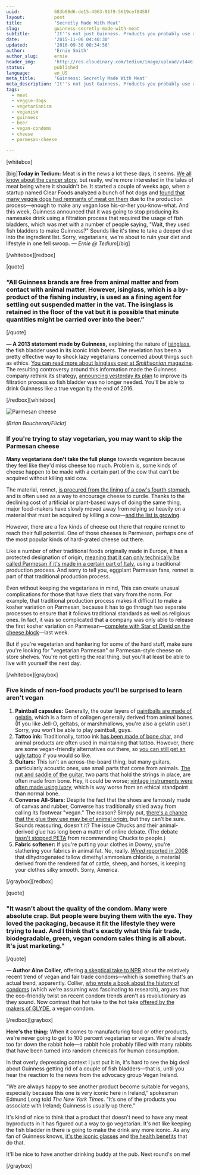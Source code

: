 ```yaml
---
uuid:             683b08d6-de15-4963-91f9-5619cef8458f
layout:           post
title:            'Secretly Made With Meat'
slug:             guinness-secretly-made-with-meat
subtitle:         'It''s not just Guinness. Products you probably use all the time, from fabric softeners to condoms, use unexpected animal byproducts.'
date:             '2015-11-06 04:40:30'
updated:          '2016-09-30 00:34:56'
author:           'Ernie Smith'
author_slug:      ernie
header_img:       'http://res.cloudinary.com/tedium/image/upload/v1446784571/mlcxy9uik78b6wboc93g'
status:           published
language:         en_US
meta_title:       'Guinness: Secretly Made With Meat'
meta_description: 'It''s not just Guinness. Products you probably use all the time, from fabric softeners to condoms, use unexpected animal byproducts.'
tags:
  - meat
  - veggie-dogs
  - vegetarianism
  - veganism
  - guinness
  - beer
  - vegan-condoms
  - cheese
  - parmesan-cheese

---
```


[whitebox]

[big]**Today in Tedium:** Meat is in the news a lot these days, it seems. [We all know about the cancer story](http://associationsnow.com/2015/10/ruling-processed-meat-rankles-industry-groups/), but really, we're more interested in the tales of meat being where it shouldn't be. It started a couple of weeks ago, when a startup named Clear Foods analyzed a bunch of hot dogs and [found that many veggie dogs had remnants of meat on them](http://www.clearfood.com/food_reports/2015/the_hotdog_report) due to the production process—enough to make any vegan lose his-or-her you-know-what. And this week, Guinness announced that it was going to stop producing its namesake drink using a filtration process that required the usage of fish bladders, which was met with a number of people saying, "Wait, they used fish bladders to make Guinness?" Sounds like it's time to take a deeper dive into the ingredient list. Sorry, vegetarians, we're about to ruin your diet and lifestyle in one fell swoop. *— Ernie @ Tedium*[/big]

[/whitebox][redbox]

[quote]
### “All Guinness brands are free from animal matter and from contact with animal matter. However, isinglass, which is a by-product of the fishing industry, is used as a fining agent for settling out suspended matter in the vat. The isinglass is retained in the floor of the vat but it is possible that minute quantities might be carried over into the beer.”
[/quote]

**— A 2013 statement made by Guinness,** explaining the nature of [isinglass](http://amzn.to/1MmCoie), the fish bladder used in its iconic Irish beers. The revelation has been a pretty effective way to shock lazy vegetarians concerned about things such as ethics. [You can read more about Isinglass over at *Smithsonian* magazine](http://www.smithsonianmag.com/arts-culture/hey-vegans-there-may-be-fish-bladder-in-your-guinness-2001644/). The resulting controversy around this information made the Guinness company rethink its strategy, [announcing yesterday its plan](http://www.nytimes.com/2015/11/05/business/guinness-is-going-vegan.html) to improve its filtration process so fish bladder was no longer needed. You'll be able to drink Guinness like a true vegan by the end of 2016.

[/redbox][whitebox]

![Parmesan cheese](http://res.cloudinary.com/tedium/image/upload/v1446784780/iwwpvjlpzkdraq9m47qz.jpg)

*(Brian Boucheron/Flickr)*

### If you're trying to stay vegetarian, you may want to skip the Parmesan cheese

**Many vegetarians don't take the full plunge** towards veganism because they feel like they'd miss cheese too much. Problem is, some kinds of cheese happen to be made with a certain part of the cow that can't be acquired without killing said cow.

The material, rennet, [is procured from the lining of a cow's fourth stomach](http://www.vrg.org/journal/vj2008issue3/update_renet.htm), and is often used as a way to encourage cheese to curdle. Thanks to the declining cost of artificial or plant-based ways of doing the same thing, major food-makers have slowly moved away from relying so heavily on a material that must be acquired by killing a cow—[and the list is growing](http://vegetarian.lovetoknow.com/Are_There_Any_Cheeses_that_Do_Not_Contain_Rennet).

However, there are a few kinds of cheese out there that require rennet to reach their full potential. One of those cheeses is Parmesan, perhaps one of the most popular kinds of hard-grated cheese out there.

Like a number of other traditional foods originally made in Europe, it has a protected designation of origin, [meaning that it can only technically be called Parmesan if it's made in a certain part of Italy](http://www.theguardian.com/lifeandstyle/wordofmouth/2012/feb/27/no-parmesan-please-we-re-vegetarian), using a traditional production process. And sorry to tell you, eggplant Parmesan fans, rennet is part of that traditional production process.

Even without keeping the vegetarians in mind, This can create unusual complications for those that have diets that vary from the norm. For example, that traditional production process makes it difficult to make a kosher variation on Parmesan, because it has to go through two separate processes to ensure that it follows traditional standards as well as religious ones. In fact, it was so complicated that a company was only able to release the first kosher variation on Parmesan—[complete with Star of David on the cheese block](http://forward.com/food/324035/italys-parmesan-cheese-goes-kosher/)—last week.

But if you're vegetarian and hankering for some of the hard stuff, make sure you're looking for "vegetarian Parmesan" or Parmesan-style cheese on store shelves. You're not getting the real thing, but you'll at least be able to live with yourself the next day.

[/whitebox][graybox]

### Five kinds of non-food products you'll be surprised to learn aren't vegan

1. **Paintball capsules:** Generally, the outer layers of [paintballs are made of gelatin](http://www.acs.org/content/dam/acsorg/education/resources/highschool/chemmatters/articlesbytopic/solutions/chemmatters-april2007-paintball.pdf), which is a form of collagen generally derived from animal bones. (If you like Jell-O, geltabs, or marshmallows, you're also a gelatin user.) Sorry, you won't be able to play paintball, guys.
2. **Tattoo ink:** Traditionally, tattoo ink [has been made of bone char](http://www.care2.com/causes/yes-youre-vegan-but-your-tattoo-probably-isnt.html), and animal products are often used in maintaining that tattoo. However, there are some vegan-friendly alternatives out there, so [you can still get an ugly tattoo](http://www.rollingstone.com/music/news/what-does-gucci-manes-ice-cream-cone-tattoo-mean-20110113) if you would so like.
3. **Guitars:** This isn't an across-the-board thing, but many guitars, particularly acoustic ones, use small parts that come from animals. [The nut and saddle of the guitar](http://www.lmii.com/products/kit-wizard/nut/nuts-saddles), two parts that hold the strings in place, are often made from bone. Hey, it could be worse; [vintage instruments were often made using ivory](http://associationsnow.com/2014/05/musician-groups-earn-exemption-on-federal-ivory-ban/), which is way worse from an ethical standpoint than normal bone.
4. **Converse All-Stars:** Despite the fact that the shoes are famously made of canvas and rubber, Converse has traditionally shied away from calling its footwear "vegan." The reason? Simply put, [there's a chance that the glue they use may be of animal origin](http://mynonleatherlife.com/2011/08/30/once-and-for-all-are-converse-vegan/), but they can't be sure. Sounds reassuring, doesn't it? The issue Chucks and their animal-derived glue has long been a matter of online debate. (The debate [hasn't stopped PETA](http://www.peta.org.uk/blog/vegan-shoes-every-occasion-winter/) from recommending Chucks to people.)
5. **Fabric softener:** If you're putting your clothes in Downy, you're slathering your fabrics in animal fat. No, really. [*Wired* reported in 2008](http://www.wired.com/2008/11/st-whatsinside-9/) that dihydrogenated tallow dimethyl ammonium chloride, a material derived from the rendered fat of cattle, sheep, and horses, is keeping your clothes silky smooth. Sorry, America.

[/graybox][redbox]

[quote]
### "It wasn't about the quality of the condom. Many were absolute crap. But people were buying them with the eye. They loved the packaging, because it fit the lifestyle they were trying to lead. And I think that's exactly what this fair trade, biodegradable, green, vegan condom sales thing is all about. It's just marketing."
[/quote]

**— Author Aine Collier,** offering [a skeptical take to NPR](http://www.npr.org/sections/health-shots/2014/09/20/338574614/alls-fair-in-love-and-the-rubber-used-to-make-condoms) about the relatively recent trend of vegan and fair trade condoms—which is something that's an actual trend, apparently. Collier, [who wrote a book about the history of condoms](http://amzn.to/1kxNI06) (which we're assuming was fascinating to research), argues that the eco-friendly twist on recent condom trends aren't as revolutionary as they sound. Now contrast that hot take to the hot take [offered by the makers of GLYDE](http://www.glyde-condoms.com/vegan.php?language=en), a vegan condom. 

[/redbox][graybox]

**Here's the thing:** When it comes to manufacturing food or other products, we're never going to get to 100 percent vegetarian or vegan. We're already too far down the rabbit hole—a rabbit hole probably filled with many rabbits that have been turned into random chemicals for human consumption.

In that overly depressing context I just put it in, it's hard to see the big deal about Guinness getting rid of a couple of fish bladders—that is, until you hear the reaction to the news from the advocacy group Vegan Ireland.

“We are always happy to see another product become suitable for vegans, especially because this one is very iconic here in Ireland,” spokesman Edmund Long told *The New York Times*. “It’s one of the products you associate with Ireland; Guinness is usually up there.”

It's kind of nice to think that a product that doesn't need to have any meat byproducts in it has figured out a way to go vegetarian. It's not like keeping the fish bladder in there is going to make the drink any more iconic. As any fan of Guinness knows, [it's the iconic glasses](http://amzn.to/1kxPyy1) and [the health benefits](http://news.bbc.co.uk/2/hi/3266819.stm) that do that.

It'll be nice to have another drinking buddy at the pub. Next round's on me!

[/graybox]
